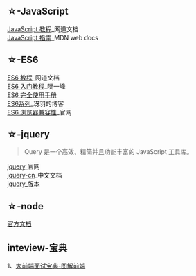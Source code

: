 ## ☆-JavaScript
[JavaScript 教程](https://wangdoc.com/javascript/)_网道文档<br>
[JavaScript 指南](https://developer.mozilla.org/zh-CN/docs/Web/JavaScript/Guide)_MDN web docs
## ☆-ES6
[ES6 教程](https://wangdoc.com/es6/)_网道文档<br>
[ES6 入门教程](https://es6.ruanyifeng.com/)_阮一峰<br>
[ES6 完全使用手册](https://segmentfault.com/a/1190000017171866)<br>
[ES6系列](https://github.com/mqyqingfeng/Blog)_冴羽的博客<br>
[ES6 浏览器兼容性](http://kangax.github.io/compat-table/es6/)_官网<br>

## ☆-jquery
>Query 是一个高效、精简并且功能丰富的 JavaScript 工具库。

[jquery](https://jquery.com/)_官网<br>
[jquery-cn](https://www.jquery123.com/)_中文文档<br>
[jquery_版本](https://www.bootcdn.cn/jquery/)<br>

## ☆-node

[官方文档](https://nodejs.org/dist/latest-v15.x/docs/api/)

## inteview-宝典

1、[大前端面试宝典-图解前端](https://lucifer.ren/fe-interview/#/)
